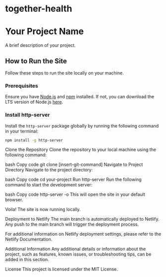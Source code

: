 # together-health
# Your Project Name

A brief description of your project.

## How to Run the Site

Follow these steps to run the site locally on your machine.

### Prerequisites

Ensure you have [Node.js](https://nodejs.org/) and [npm](https://www.npmjs.com/) installed. If not, you can download the LTS version of Node.js [here](https://nodejs.org/).

### Install http-server

Install the `http-server` package globally by running the following command in your terminal:

```bash
npm install -g http-server
```
Clone the Repository
Clone the repository to your local machine using the following command:

bash
Copy code
git clone [insert-git-command]
Navigate to Project Directory
Navigate to the project directory:

bash
Copy code
cd your-project
Run http-server
Run the following command to start the development server:

bash
Copy code
http-server -o
This will open the site in your default browser.

Voila! The site is now running locally.

Deployment to Netlify
The main branch is automatically deployed to Netlify. Any push to the main branch will trigger the deployment process.

For additional information on Netlify deployment settings, please refer to the Netlify Documentation.

Additional Information
Any additional details or information about the project, such as features, known issues, or troubleshooting tips, can be added in this section.

License
This project is licensed under the MIT License.
